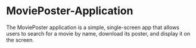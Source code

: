 # MoviePoster-Application
The MoviePoster application is a simple, single-screen app that allows users to search for a movie by name, download its poster, and display it on the screen.
